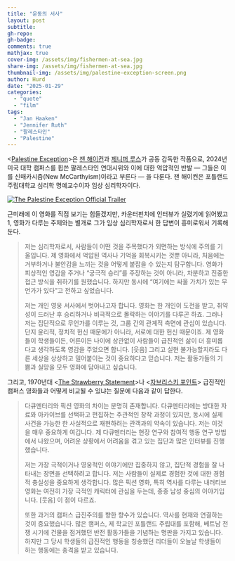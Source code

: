 ```yaml
---
title: "운동의 서사"
layout: post
subtitle:
gh-repo:
gh-badge:
comments: true
mathjax: true
cover-img: /assets/img/fishermen-at-sea.jpg
share-img: /assets/img/fishermen-at-sea.jpg
thumbnail-img: /assets/img/palestine-exception-screen.png
author: Hurd
date: "2025-01-29"
categories: 
  - "quote"
  - "film"
tags: 
  - "Jan Haaken"
  - "Jennifer Ruth"
  - "팔레스타인"
  - "Palestine"
---
```


&lt;[Palestine Exception](https://www.palestineexceptionfilm.com/)&gt;은 [잰 해이컨](https://en.wikipedia.org/wiki/Jan_Haaken)과 [제니퍼 루스](https://sites.google.com/pdx.edu/jenniferruth/home)가 공동 감독한 작품으로, 2024년 미국 대학 캠퍼스를 휩쓴 팔레스타인 연대시위와 이에 대한 억압적인 반발 — 그들은 이를 신매카시즘(New McCarthyism)이라고 부른다 — 을 다룬다. 잰 해이컨은 포틀랜드 주립대학교 심리학 명예교수이자 임상 심리학자이다.

[![The Palestine Exception Official Trailer](http://img.youtube.com/vi/CycG16zVe6E/0.jpg)](https://www.youtube.com/watch?v=CycG16zVe6E "The Palestine Exception Official Trailer")

근미래에 이 영화를 직접 보기는 힘들겠지만, 카운터펀치에 인터뷰가 실렸기에 읽어봤고1, 영화가 다루는 주제와는 별개로 그가 임상 심리학자로서 한 답변이 흥미로워서 기록해 둔다.

> 저는 심리학자로서, 사람들이 어떤 것을 주목했다가 외면하는 방식에 주의를 기울입니다. 제 영화에서 억압된 역사나 기억을 회복시키는 것뿐 아니라, 처음에는 거부하거나 불안감을 느끼는 것을 어떻게 붙잡을 수 있는지 탐구합니다. 영화가 피상적인 영감을 주거나 “궁극적 승리”를 주장하는 것이 아니라, 차분하고 진중한 접근 방식을 취하기를 원했습니다. 하지만 동시에 “여기에는 싸울 가치가 있는 무언가가 있다”고 전하고 싶었습니다.
> 
> 저는 개인 영웅 서사에서 벗어나고자 합니다. 영화는 한 개인이 도전을 받고, 취약성이 드러난 후 승리하거나 비극적으로 몰락하는 이야기를 다루곤 하죠. 그러나 저는 집단적으로 무언가를 이루는 것, 그룹 간의 관계적 측면에 관심이 있습니다. 단지 윤리적, 정치적 헌신 때문에가 아니라, 서로에 대한 헌신 때문이죠. 제 영화들이 학생들이든, 어른이든 나이에 상관없이 사람들이 급진적인 삶이 더 흥미롭다고 생각하도록 영감을 주었으면 합니다. \[웃음\] 그리고 실현 불가능할지라도 다른 세상을 상상하고 밀어붙이는 것이 중요하다고 믿습니다. 저는 활동가들의 기쁨과 실망을 모두 영화에 담아내고 싶습니다.

그리고, 1970년대 &lt;[The Strawberry Statement](https://en.wikipedia.org/wiki/The_Strawberry_Statement_(film))&gt;나 &lt;[자브리스키 포인트](https://en.wikipedia.org/wiki/Zabriskie_Point_(film))&gt; 급진적인 캠퍼스 영화들과 어떻게 비교될 수 있냐는 질문에 다음과 같이 답한다.

> 다큐멘터리와 픽션 영화의 차이는 분명히 존재합니다. 다큐멘터리에는 방대한 자료와 아카이브를 선택하고 편집하는 주관적인 창작 과정이 있지만, 동시에 실제 사건을 가능한 한 사실적으로 재현하려는 관객과의 약속이 있습니다. 저는 이것을 매우 중요하게 여깁니다. 제 다큐멘터리는 현장 연구와 참여적 행동 연구 방법에서 나왔으며, 어려운 상황에서 어려움을 겪고 있는 집단과 많은 인터뷰를 진행했습니다.
> 
> 저는 가장 극적이거나 영웅적인 이야기에만 집중하지 않고, 집단적 경험을 잘 나타내는 장면을 선택하려고 합니다. 저는 사람들이 실제로 경험한 것에 대한 경험적 충실성을 중요하게 생각합니다. 많은 픽션 영화, 특히 역사를 다루는 내러티브 영화는 여전히 가장 극적인 캐릭터에 관심을 두는데, 종종 남성 중심의 이야기입니다. \[웃음\] 이 점이 다르죠.
> 
> 또한 과거의 캠퍼스 급진주의를 향한 향수가 있습니다. 역사를 현재와 연결하는 것이 중요했습니다. 많은 캠퍼스, 제 학교인 포틀랜드 주립대를 포함해, 베트남 전쟁 시기에 건물을 점거했던 반전 활동가들을 기념하는 명판을 가지고 있습니다. 하지만 그 당시 학생들의 급진적인 행동을 칭송했던 리더들이 오늘날 학생들이 하는 행동에는 충격을 받고 있습니다.
